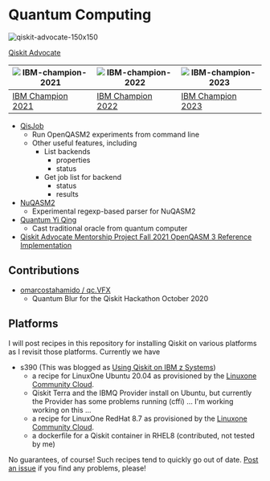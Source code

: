 # Quantum Computing

![qiskit-advocate-150x150](https://images.credly.com/size/110x110/images/fb598ca2-1bd2-4674-a49f-3b55445f47f9/IBM_Qiskit_Advocate_-_Advanced_v2.png)

[Qiskit Advocate](https://www.credly.com/badges/27976146-e4a9-47c6-8a2d-f7e932ea3177/public_url)

| ![IBM-champion-2021](https://images.youracclaim.com/size/110x110/images/44a9ba34-ff61-4ccf-9381-e422fdb61f5c/IBM_Champion_2021_-_New_Design_v3.png) | ![IBM-champion-2022](https://images.credly.com/size/110x110/images/d2ecfda3-ebc4-47e0-9a0b-d976e72e7d7c/image.png) | ![IBM-champion-2023](https://images.credly.com/size/110x110/images/708c7a48-7111-4ef3-96a0-1d1bdebb2a3c/image.png)
| ------ | ------ | ----- |
| [IBM Champion 2021](https://www.youracclaim.com/badges/528d23d6-087f-4698-8d17-d59688106ac4/public_url) | [IBM Champion 2022](https://www.credly.com/badges/ec1e324e-48e0-4f02-acf6-e1bd017b02d6/public_url) | [IBM Champion 2023](https://www.credly.com/badges/6316a309-f08b-4e4a-bc41-d4a490b76a19/public_url)

* [QisJob](https://github.com/jwoehr/qisjob)
  * Run OpenQASM2 experiments from command line
  * Other useful features, including
    * List backends
      * properties
      * status
    * Get job list for backend
      * status
      * results
* [NuQASM2](https://github.com/jwoehr/nuqasm2)
  * Experimental regexp-based parser for NuQASM2
* [Quantum Yi Qing](https://github.com/jwoehr/quantum_yiqing)
  * Cast traditional oracle from quantum computer
* [Qiskit Advocate Mentorship Project Fall 2021 OpenQASM 3 Reference Implementation](https://github.com/mentor-fall2021-openqasm)

## Contributions

* [omarcostahamido / qc.VFX](https://github.com/omarcostahamido/qc.VFX)
  * Quantum Blur for the Qiskit Hackathon October 2020

## Platforms

I will post recipes in this repository for installing Qiskit on various platforms as I revisit those platforms.
Currently we have

* s390 (This was blogged as [Using Qiskit on IBM z Systems](https://medium.com/qiskit/using-qiskit-on-ibm-z-systems-398c0c68ffad))
  * a recipe for LinuxOne Ubuntu 20.04 as provisioned by the [Linuxone Community Cloud](https://linuxone.cloud.marist.edu/#/login).
  * Qiskit Terra and the IBMQ Provider install on Ubuntu, but currently the Provider has some problems running (cffi) ... I'm working working on this ...
  * a recipe for LinuxOne RedHat 8.7 as provisioned by the [Linuxone Community Cloud](https://linuxone.cloud.marist.edu/#/login).
  * a dockerfile for a Qiskit container in RHEL8 (contributed, not tested by me)

No guarantees, of course! Such recipes tend to quickly go out of date. [Post an issue](https://github.com/jwoehr/Quantum-Computing/issues) if you find any problems, please!
